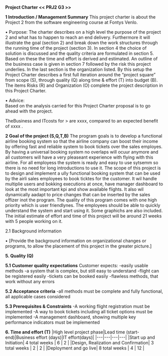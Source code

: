 **Project Charter << PRJ2 G3 >>**

**1	Introduction / Management Summary**
This project charter is about the Project 2 from the software engineering course at Fontys Venlo.

•	Purpose: 
The charter describes on a high level the purpose of the project 2 and what has to happen to reach an end delivery. Furthermore it will illustrate the goal (section 2) and break down the work structures through the running time of the project (section 3). In section 4 the choice of solution is discussed and the quality criteria are formulated in section 5. Based on these the time and effort is derived and estimated. An outline of the business case is given in section 7 followed by the risk this project underlies. In the last section is the organization listed.
By this setup the Project Charter describes a first full iteration around the “project square” from scope (S), through quality (Q) along time & effort (T) into budget (B). The items Risks (R) and Organization (O) complete the project description in this Project Charter.

•	Advice:  
Based on the analysis carried for this Project Charter proposal is to go ahead with the project.

TheBusiness and ITcosts for <projectname>> are xxxx, compared to an expected benefit of xxxx .


**2	Goal of the project (S,Q,T,B)**
The program goals is to develop a functional airline booking system so that the airline company can boost their income by offering fast and reliable system to book tickets over the sales employes. By having a universal booking system no overlaps will ocuur anymore and all customers will have a very pleaseant experience with flying with this airline. For all  employess the system is ready and easy to use sytsemm so there is no need for long introductions to use it.
The scope of this project is to design and implement a ully functional booking system that can be used by the airli sales employees to book ticktes for the customer. It wil handle multiplie users and bokking executions at once, have   manager dashboard to look at the most important kpi and show available flights. It also wil dynamically aadapt to price changes that can be inserted by the sales offizer inot the program.
The quality of this program comes with one high priority which is user friendlynes. The employees should be able to quickly understand the system and start using it. Some graphichs are also included.
The initial estimate of effort and time of this project will be around 21 weeks with 5 people working on it.

2.1	Background information

•	[Provide the background information on organizational changes or programs, to allow the placement of this project in the greater picture.]





**5. Quality (Q)**

**5.1 Customer quality expectations**
Customer expects:
-easily usable methods
-a system that is complex, but still easy to understand
-flight can be registered easily
-tickets can be booked easily
-flawless methods, that work without any errors

**5.2 Acceptance criteria**
-all methods must be complete and fully functional, all applicable cases considered

**5.3 Prerequisites & Constraints**
-A working flight registration must be implemented
-A way to book tickets including all ticket options must be implemented
-A management dashboard, showing multiple key performance indicators must be implemented

**6. Time and effort (T)**
|High level project phase|Lead time (start-end)|Business effort (days)|IT effort(days)|
|---|---|---|---|
|Start up and Initiation| 4 total weeks | 6 | 2 |
|Design, Realization and Confirmation| 3 total weeks | 2 | 2 |
|Deployment and go live| 8 total weeks | 4 | 12 |

